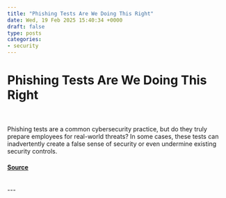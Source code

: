 ```yaml
---
title: "Phishing Tests Are We Doing This Right"
date: Wed, 19 Feb 2025 15:40:34 +0000
draft: false
type: posts
categories: 
- security
---
```

# Phishing Tests Are We Doing This Right

<br/>

<br/>
Phishing tests are a common cybersecurity practice, but do they truly prepare employees for real-world threats? In some cases, these tests can inadvertently create a false sense of security or even undermine existing security controls.

#### [Source](https://labs.ripe.net/author/kathleen_moriarty/phishing-tests-are-we-doing-this-right/)

<br/>
---
